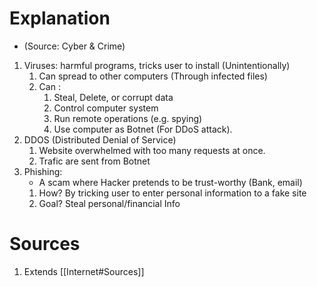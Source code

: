 # Explanation
- (Source: Cyber & Crime)
1. Viruses: harmful programs, tricks user to install (Unintentionally)
	1. Can spread to other computers (Through infected files)
	2. Can :
		1. Steal, Delete, or corrupt data
		2. Control computer system
		3. Run remote operations (e.g. spying)
		4. Use computer as Botnet (For DDoS attack).
2. DDOS (Distributed Denial of Service)
	1. Website overwhelmed with too many requests at once.
	2. Trafic are sent from Botnet
3. Phishing: 
	- A scam where Hacker pretends to be trust-worthy (Bank, email)
	1. How? By tricking user to enter personal information to a fake site
	2. Goal? Steal personal/financial Info 
# Sources
1. Extends [[Internet#Sources]]